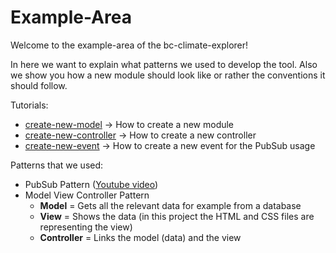 # Example-Area
Welcome to the example-area of the bc-climate-explorer!
 
 In here we want to explain what patterns we used to develop the tool. Also we show you how a new module should look like or rather the conventions it should follow.
 
 Tutorials:
 - [create-new-model](./create-new-module) -> How to create a new module
 - [create-new-controller](./create-new-controller) -> How to create a new controller
 - [create-new-event](./create-new-event) -> How to create a new event for the PubSub usage

Patterns that we used:
- PubSub Pattern 
([Youtube video](https://www.youtube.com/watch?v=nQRXi1SVOow&t=263s&index=4&list=PLoYCgNOIyGABs-wDaaxChu82q_xQgUb4f))
- Model View Controller Pattern
  - **Model** = Gets all the relevant data for example from a database 
  - **View** = Shows the data (in this project the HTML and CSS files are representing the view)
  - **Controller** = Links the model (data) and the view
